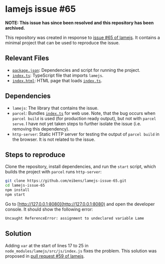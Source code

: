 # lamejs issue #65

**NOTE: This issue has since been resolved and this repository has been archived.**

This repository was created in response to [issue #65 of lamejs](https://github.com/zhuker/lamejs/issues/65). It contains a minimal project that can be used to reproduce the issue. 

## Relevant Files

- [`package.json`](package.json): Dependencies and script for running the project.
- [`index.ts`](index.ts): TypeScript file that imports `lamejs`.
- [`index.html`](index.html): HTML page that loads [`index.ts`](index.ts).

## Dependencies

- `lamejs`: The library that contains the issue.
- `parcel`: Bundles [`index.ts`](index.ts) for web use. Note, that the bug occurs when `parcel build` is used (for production ready output), but not with `parcel serve`. I have not yet taken steps to further isolate the issue (i.e. removing this dependency).
- `http-server`: Static HTTP server for testing the output of `parcel build` in the browser. It is not related to the issue.

## Steps to reproduce

Clone the repository, install dependencies, and run the `start` script, which builds the project with `parcel` runs `http-server`:

~~~sh
git clone https://github.com/eibens/lamejs-issue-65.git
cd lamejs-issue-65
npm install
npm start
~~~

Go to [http://127.0.0.1:8080](http://127.0.0.1:8080) and open the developer console. It should show the following error:

~~~txt
Uncaught ReferenceError: assignment to undeclared variable Lame
~~~

## Solution

Adding `var` at the start of lines 17 to 25 in `node_modules/lamejs/src/js/index.js` fixes the problem. This solution was proposed in [pull request #59 of lamejs](https://github.com/zhuker/lamejs/pull/59).
